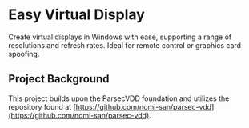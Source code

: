 # Easy Virtual Display

Create virtual displays in Windows with ease, supporting a range of resolutions and refresh rates. Ideal for remote control or graphics card spoofing.

## Project Background

This project builds upon the ParsecVDD foundation and utilizes the repository found at [https://github.com/nomi-san/parsec-vdd](https://github.com/nomi-san/parsec-vdd).
